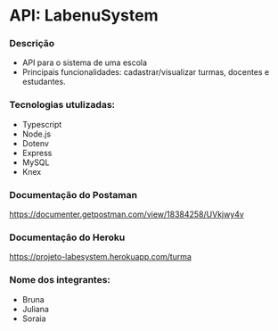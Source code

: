 # API: LabenuSystem

### Descrição
- API para o sistema de uma escola
- Principais funcionalidades: cadastrar/visualizar turmas, docentes e estudantes.

### Tecnologias utulizadas:
- Typescript
- Node.js
- Dotenv
- Express
- MySQL
- Knex

### Documentação do Postaman
https://documenter.getpostman.com/view/18384258/UVkjwy4v

### Documentação do Heroku
https://projeto-labesystem.herokuapp.com/turma

### Nome dos integrantes:
- Bruna
- Juliana
- Soraia


